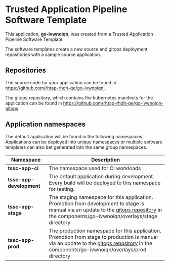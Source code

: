 # Trusted Application Pipeline Software Template

This application, **go-ivwnoiqn**, was created from a Trusted Application Pipeline Software Template.

The software templates create a new source and gitops deployment repositories with a sample source application. 

## Repositories

The source code for your application can be found in [https://github.com/rhtap-rhdh-qe/go-ivwnoiqn ](https://github.com/rhtap-rhdh-qe/go-ivwnoiqn ).
 
The gitops repository, which contains the kubernetes manifests for the application can be found in 
[https://github.com/rhtap-rhdh-qe/go-ivwnoiqn-gitops ](https://github.com/rhtap-rhdh-qe/go-ivwnoiqn-gitops ) 

## Application namespaces 

The default application will be found in the following namespaces. Applications can be deployed into unique namespaces or multiple software templates can also bet generated into the same group namespaces.  

|  Namespace   |  Description   |  
| -------- | -------- |
| **tssc-app-ci** | The namespace used for CI workloads |
| **tssc-app-development** | The default application during development. Every build will be deployed to this namespace for testing. |
| **tssc-app-stage** | The staging namespace for this application. Promotion from development to stage is manual via an update to the [gitops repository](https://github.com/rhtap-rhdh-qe/go-ivwnoiqn-gitops ) in the components/go-ivwnoiqn/overlays/stage directory |
| **tssc-app-prod** | The production namespace for this application. Promotion from stage to production is manual via an update to the [gitops repository](https://github.com/rhtap-rhdh-qe/go-ivwnoiqn-gitops ) in the components/go-ivwnoiqn/overlays/prod directory |